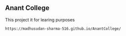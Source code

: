 ## Anant College 
This project it for learing purposes 
```
https://madhusudan-sharma-516.github.io/AnantCollege/
```
